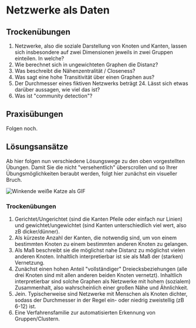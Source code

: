 # Netzwerke als Daten

## Trockenübungen

1. Netzwerke, also die soziale Darstellung von Knoten und Kanten, lassen sich insbesondere auf zwei Dimensionen jeweils in zwei Gruppen einteilen. In welche?
1. Wie berechnet sich in ungewichteten Graphen die Distanz?
1. Was beschreibt die Nähenzentralität / Closeness?
1. Was sagt eine hohe Transitivität über einen Graphen aus?
1. Der Durchmesser eines fiktiven Netzwerks beträgt 24. Lässt sich etwas darüber aussagen, wie viel das ist?
1. Was ist "community detection"?

## Praxisübungen

Folgen noch.


## Lösungsansätze

Ab hier folgen nun verschiedene Lösungswege zu den oben vorgestellten Übungen. Damit Sie die nicht "versehentlich" überscrollen und so Ihrer Übungsmöglichkeiten beraubt werden, folgt hier zunächst ein visueller Bruch.

![Winkende weiße Katze als GIF](https://media.giphy.com/media/vFKqnCdLPNOKc/giphy.gif)

### Trockenübungen

1. Gerichtet/Ungerichtet (sind die Kanten Pfeile oder einfach nur Linien) und gewichtet/ungewichtet (sind Kanten unterschiedlich viel wert, also zB dicker/dünner).
1. Als kürzeste Anzahl der Kanten, die notwendig sind, um von einem bestimmten Knoten zu einem bestimmten anderen Knoten zu gelangen.
1. Als Maß beschreibt sie die möglichst nahe Distanz zu möglichst vielen anderen Knoten. Inhaltlich interpretierbar ist sie als Maß der (starken) Vernetzung.
1. Zunächst einen hohen Anteil "vollständiger" Dreiecksbeziehungen (alle drei Knoten sind mit allen anderen beiden Knoten vernetzt). Inhaltlich interpretierbar sind solche Graphen als Netzwerke mit hohem (sozialem) Zusammenhalt, also wahrscheinlich einer großen Nähe und Ähnlichkeit.
1. Jein. Typischerweise sind Netzwerke mit Menschen als Knoten dichter, sodass der Durchmesser in der Regel ein- oder niedrig zweistellig (zB 6-12) ist.
1. Eine Verfahrensfamilie zur automatisierten Erkennung von Gruppen/Clustern.
